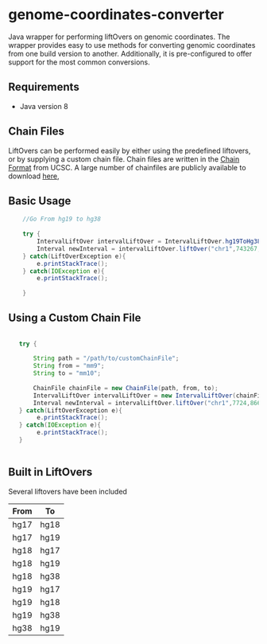 # genome-coordinates-converter

Java wrapper for performing liftOvers on genomic coordinates. The wrapper provides easy to use methods for converting genomic coordinates from one build version to another. Additionally, it is pre-configured to offer support for the most common conversions.


## Requirements

- Java version 8


## Chain Files

LiftOvers can be performed easily by either using the predefined liftovers, or by supplying a custom chain file. Chain files are written in the [Chain Format](https://genome.ucsc.edu/goldenpath/help/chain.html) from UCSC. A large number of chainfiles are publicly available to download [here](http://hgdownload.cse.ucsc.edu/downloads.html),


## Basic Usage

```java
    //Go From hg19 to hg38
    
    try {
        IntervalLiftOver intervalLiftOver = IntervalLiftOver.hg19ToHg38();
        Interval newInterval = intervalLiftOver.liftOver("chr1",743267,743268);
    } catch(LiftOverException e){
        e.printStackTrace();
    } catch(IOException e){
        e.printStackTrace();
        
    }
```

## Using a Custom Chain File

```java
   
   try {
   
       String path = "/path/to/customChainFile";
       String from = "mm9";
       String to = "mm10";
    
       ChainFile chainFile = new ChainFile(path, from, to);
       IntervalLiftOver intervalLiftOver = new IntervalLiftOver(chainFile);
       Interval newInterval = intervalLiftOver.liftOver("chr1",7724,8662);
   } catch(LiftOverException e){
        e.printStackTrace();
   } catch(IOException e){
        e.printStackTrace();
   }
   
```

## Built in LiftOvers

Several liftovers have been included

| From |  To  |
|------|------|
| hg17 | hg18 |
| hg17 | hg19 |
| hg18 | hg17 |
| hg18 | hg19 |
| hg18 | hg38 |
| hg19 | hg17 |
| hg19 | hg18 |
| hg19 | hg38 |
| hg38 | hg19 |
